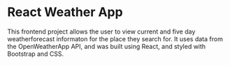 # React Weather App

This frontend project allows the user to view current and five day weatherforecast informaton for the place they search for. It uses data from the OpenWeatherApp API, and was built using React, and styled with Bootstrap and CSS.

